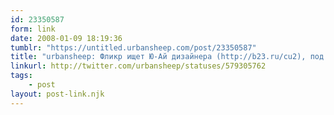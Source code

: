 ```yaml
---
id: 23350587
form: link
date: 2008-01-09 18:19:36
tumblr: "https://untitled.urbansheep.com/post/23350587"
title: "urbansheep: Фликр ищет Ю-Ай дизайнера (http://b23.ru/cu2), под которого я почти подхожу sans degree, но как же хочется вместо рисования придумывать!"
linkurl: http://twitter.com/urbansheep/statuses/579305762
tags:
    - post
layout: post-link.njk
---
```


